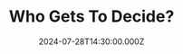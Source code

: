 ---
video:
  type: vimeo
  id: 991362663
speaker:
  permalink: nick-bank
  name: Nick Bank
title: 5. Who Gets To Decide?
image: https://i.imgur.com/84sci72.png
date: 2024-07-28T14:30:00.000Z
series: "scripture-under-scrutiny"
---